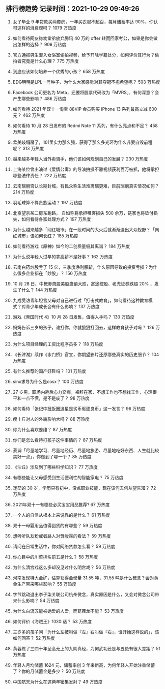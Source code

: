 
## 排行榜趋势 记录时间：2021-10-29 09:49:26
  
  1. 女子毕业 9 年贷款买两套房，一年买衣服不超百，每月储蓄率达 90%，你认可这样的消费观吗？ 1079 万热度
    
  2. 如何看待网友称劝堂弟放弃腾讯 40 万的 offer 转而回家考公，如果是你会做出怎样的选择？ 909 万热度
    
  3. 官方通报男生混入女浴室偷拍视频，给予开除学籍处分，如何评价其行为？偷拍者究竟是什么心理？ 775 万热度
    
  4. 到底应该如何培养一个优秀的小孩？ 658 万热度
    
  5. EDG明明是LPL一号种子，为什么大家感觉对其夺冠不抱希望呢？ 503 万热度
    
  6. Facebook 公司更名为 Meta，还要将股票代码改为「MVRS」，有何深意？会产生哪些影响？ 486 万热度
    
  7. 如何看待 2021 年双十一淘宝 88VIP 会员购买 iPhone 13 系列最高立减 600 元？ 462 万热度
    
  8. 如何看待 10 月 28 日发布的 Redmi Note 11 系列，有什么亮点和不足？ 458 万热度
    
  9. 孟美岐塌房了，101里实力那么强，获得了那么多光环为什么非要自毁前程呢？ 313 万热度
    
  10. 越来越多年轻人当外卖骑手，他们该如何规划自己的发展？ 230 万热度
    
  11. 上海某位曾出演过《爱情公寓》的导演拍摄不雅视频获利百万被抓，他将承担哪些法律责任？ 222 万热度
    
  12. 云南瑞丽否认长期封城，有民众称生活难离瑞更难，目前瑞丽真实情况如何？ 214 万热度
    
  13. 羽毛球算不算贵族运动？ 197 万热度
    
  14. 北京望京某二房东跑路， 自如称将承担租客损失 500 余万，链家也将垫付损失，如何看待各家处理方式？ 197 万热度
    
  15. 为什么越来越多「网红城市」在一段时间的大火后就渐渐退出大众视野？「网红城市」该如何长红？ 185 万热度
    
  16. 如何看待游戏《原神》如今的二创质量极其离谱？ 184 万热度
    
  17. 为什么说年轻人过早的拿高薪不是好事？ 162 万热度
    
  18. 云南白药炒股亏了 15 亿，三季度净利腰斩，什么原因导致的投资亏损？为什么很多企业都在「炒股」？ 156 万热度
    
  19. 10 月 28 日，中概券商股美股盘前大跌，富途控股、老虎证券跌超 20% ，发生了什么？ 144 万热度
    
  20. 九成受访青年坦言父母对自己进行过「打击式教育」，如何看待这种教育模式？对青少年成长会有什么影响？ 137 万热度
    
  21. 游戏《帝国时代 4》10 月 28 日发售，值得入手吗？ 130 万热度
    
  22. 妈妈告诉三岁的孩子，谁打你，你就狠狠打回去，这样教育孩子对吗？ 126 万热度
    
  23. 为什么项目经理的工资比程序员多？ 118 万热度
    
  24. 《长津湖》续作《水门桥》官宣，你期望影片还原哪些真实的历史细节？ 104 万热度
    
  25. 有什么推荐的国产好鞋吗？ 101 万热度
    
  26. sinx求导为什么是cosx？ 100 万热度
    
  27. 27 岁男，职场内耗后心力交瘁，裸辞在家，不想工作也不想找工作，心理很平和一点不慌，是不是废了？ 98 万热度
    
  28. 如何看待「张纪中批饭圈追星是劣币驱逐良币」这一发言？ 96 万热度
    
  29. 瘦十斤对人的外貌影响大吗？ 88 万热度
    
  30. 你为什么喜欢姜维？ 87 万热度
    
  31. 你们是怎么看待打孩子这件事情的？ 87 万热度
    
  32. 蔡澜「尽量地学习、尽量地经历、尽量地旅游、尽量地吃好东西、人生就比较美好一点」，你做到了哪一个？ 85 万热度
    
  33. 《沙丘》涉及到了哪些科学知识？ 77 万热度
    
  34. 有哪些能让父母感受到生活便利性的智能家电？ 75 万热度
    
  35. 迷茫的 30 岁，学历只有初中，没点职业技能，现在该何去何从望告知？ 72 万热度
    
  36. 2021年双十一有哪些必买宝宝用品推荐? 67 万热度
    
  37. 一个人的自信从根本上来说靠的是什么？ 61 万热度
    
  38. 双十一母婴用品值得囤货的有哪些？ 59 万热度
    
  39. 想听听队友粉或者路人对贺峻霖的看法？ 59 万热度
    
  40. 请问在日常生活中，你对网络贷款怎么看？ 59 万热度
    
  41. 你心目中的川菜排名前五是什么？ 58 万热度
    
  42. 为什么清宫戏这么多却没见过什么明宫戏？ 56 万热度
    
  43. 河南发现特大金矿，估算获得金储量 31.55 吨，31.55 吨是什么概念？会对黄金生产带来哪些影响？ 55 万热度
    
  44. 字节跳动退出李子柒关联公司杭州微念，真实原因是什么，又会对微念公司带来什么影响？ 54 万热度
    
  45. 为什么白流苏能被她爱的人爱，而葛薇龙不能？ 53 万热度
    
  46. 如何评价《海贼王》1030 话？ 53 万热度
    
  47. 三岁多的孩子问「为什么左被叫做『左』右叫做『右』，谁开始这样说的」，该如何回答？ 52 万热度
    
  48. 黄蓉练了三四十年至高无上的九阴真经，为何武功还是与五绝有很大差距？ 51 万热度
    
  49. 年轻人月均储蓄 1624 元，储蓄率创 3 年来新高，为何年轻人开始注重储蓄了？你的月储蓄金是多少？ 50 万热度
    
  50. 中国航天为什么在这两年密集发射？ 49 万热度
    